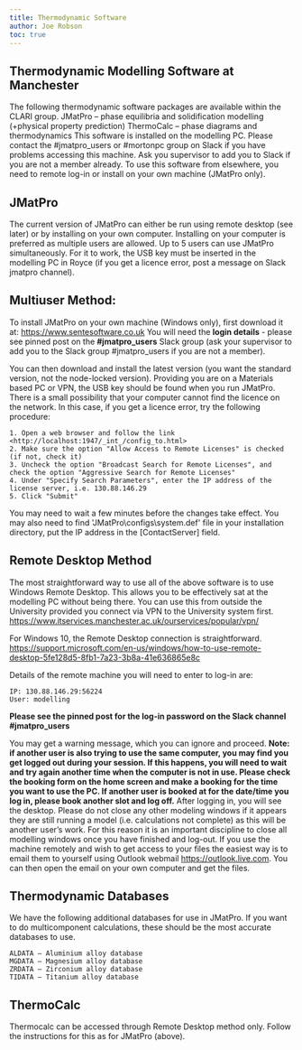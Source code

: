```yaml
---
title: Thermodynamic Software
author: Joe Robson
toc: true
---
```


## Thermodynamic Modelling Software at Manchester

The following thermodynamic software packages are available within the CLARI group.
JMatPro – phase equilibria and solidification modelling (+physical property prediction) 
ThermoCalc – phase diagrams and thermodynamics 
This software is installed on the modelling PC. Please contact the #jmatpro_users or #mortonpc group on Slack if you have problems accessing this machine. Ask you supervisor to add you to Slack if you are not a member already. To use this software from elsewhere, you need to remote log-in or install on your own machine (JMatPro only).

## JMatPro

The current version of JMatPro can either be run using remote desktop (see later) or by installing on your own computer. Installing on your computer is preferred as multiple users are allowed. Up to 5 users can use JMatPro simultaneously. For it to work, the USB key must be inserted in the modelling PC in Royce (if you get a licence error, post a message on Slack jmatpro channel).

## Multiuser Method: 

To install JMatPro on your own machine (Windows only), first download it at: <https://www.sentesoftware.co.uk>
You will need the **login details** - please see pinned post on the **#jmatpro_users** Slack group (ask your supervisor to add you to the Slack group #jmatpro_users if you are not a member). 

You can then download and install the latest version (you want the standard version, not the node-locked version). Providing you are on a Materials based PC or VPN, the USB key should be found when you run JMatPro. There is a small possibility that your computer cannot find the licence on the network. In this case, if you get a licence error, try the following procedure:

```
1. Open a web browser and follow the link <http://localhost:1947/_int_/config_to.html> 
2. Make sure the option "Allow Access to Remote Licenses" is checked (if not, check it)
3. Uncheck the option "Broadcast Search for Remote Licenses", and check the option "Aggressive Search for Remote Licenses"
4. Under "Specify Search Parameters", enter the IP address of the license server, i.e. 130.88.146.29
5. Click "Submit"
```

You may need to wait a few minutes before the changes take effect. You may also need to find 'JMatPro\configs\system.def' file in your installation directory, put the IP address in the [ContactServer] field.

## Remote Desktop Method

The most straightforward way to use all of the above software is to use Windows Remote Desktop. This allows you to be effectively sat at the modelling PC without being there. You can use this from outside the University provided you connect via VPN to the University system first.
<https://www.itservices.manchester.ac.uk/ourservices/popular/vpn/>

For Windows 10, the Remote Desktop connection is straightforward. 
<https://support.microsoft.com/en-us/windows/how-to-use-remote-desktop-5fe128d5-8fb1-7a23-3b8a-41e636865e8c>

Details of the remote machine you will need to enter to log-in are:

```
IP: 130.88.146.29:56224
User: modelling	
```
**Please see the pinned post for the log-in password on the Slack channel #jmatpro_users**

You may get a warning message, which you can ignore and proceed. 
**Note: if another user is also trying to use the same computer, you may find you get logged out during your session. If this happens, you will need to wait and try again another time when the computer is not in use. Please check the booking form on the home screen and make a booking for the time you want to use the PC. If another user is booked at for the date/time you log in, please book another slot and log off.**
After logging in, you will see the desktop. Please do not close any other modeling windows if it appears they are still running a model (i.e. calculations not complete) as this will be another user’s work. For this reason it is an important discipline to close all modelling windows once you have finished and log-out.
If you use the machine remotely and wish to get access to your files the easiest way is to email them to yourself using Outlook webmail <https://outlook.live.com>. You can then open the email on your own computer and get the files.

## Thermodynamic Databases

We have the following additional databases for use in JMatPro. If you want to do multicomponent calculations, these should be the most accurate databases to use.
```
ALDATA – Aluminium alloy database 
MGDATA – Magnesium alloy database 
ZRDATA – Zirconium alloy database
TIDATA – Titanium alloy database
```

## ThermoCalc

Thermocalc can be accessed through Remote Desktop method only. Follow the instructions for this as for JMatPro (above).
